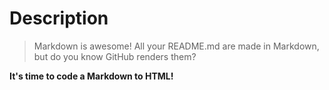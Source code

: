 # Description

> Markdown is awesome! All your README.md are made in Markdown,
> but do you know GitHub renders them?

**It's time to code a Markdown to HTML!**
